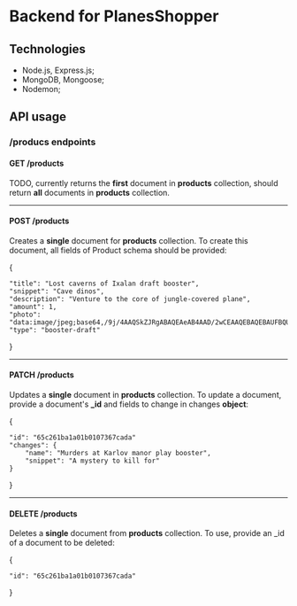 # Backend for PlanesShopper

## Technologies

- Node.js, Express.js;
- MongoDB, Mongoose;
- Nodemon;

## API usage

### /producs endpoints

#### GET /products

TODO, currently returns the **first** document in **products** collection, should return **all** documents in **products** collection.

---

#### POST /products

Creates a **single** document for **products** collection. To create this document, all fields of Product schema should be provided:

{

    "title": "Lost caverns of Ixalan draft booster",
    "snippet": "Cave dinos",
    "description": "Venture to the core of jungle-covered plane",
    "amount": 1,
    "photo": "data:image/jpeg;base64,/9j/4AAQSkZJRgABAQEAeAB4AAD/2wCEAAQEBAQEBAUFBQU…",
    "type": "booster-draft"

}

---

#### PATCH /products

Updates a **single** document in **products** collection. To update a document, provide a document's **\_id** and fields to change in changes **object**:

{

    "id": "65c261ba1a01b0107367cada"
    "changes": {
        "name": "Murders at Karlov manor play booster",
        "snippet": "A mystery to kill for"
    }

}

---

#### DELETE /products

Deletes a **single** document from **products** collection. To use, provide an \_id of a document to be deleted:

{

    "id": "65c261ba1a01b0107367cada"

}
